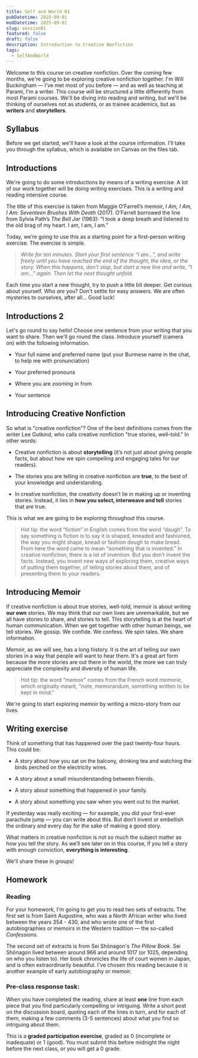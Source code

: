 ```yaml
---
title: Self and World 01
pubDatetime: 2025-09-01
modDatetime: 2025-09-01
slug: session01
featured: false
draft: false
description: Introduction to Creative Nonfiction
tags:
  - SelfAndWorld
---
```

Welcome to this course on creative nonfiction. Over the coming few months, we're going to be exploring creative nonfiction together. I'm Will Buckingham — I've met most of you before — and as well as teaching at Parami, I'm a writer. This course will be structured a little differently from most Parami courses. We'll be diving into reading and writing, but we'll be thinking of ourselves not as students, or as trainee academics, but as **writers** and **storytellers**.

## Syllabus

Before we get started, we'll have a look at the course information. I'll take you through the syllabus, which is available on Canvas on the files tab.

## Introductions

We're going to do some introductions by means of a writing exercise. A lot of our work together will be doing writing exercises. This is a writing and reading intensive course.

The title of this exercise is taken from Maggie O’Farrell’s memoir, _I Am, I Am, I Am: Seventeen Brushes With Death_ (2017). O’Farrell borrowed the line from Sylvia Path’s _The Bell Jar_ (1963): “I took a deep breath and listened to the old brag of my heart. I am, I am, I am.”

Today, we’re going to use this as a starting point for a first-person writing exercise. The exercise is simple.

> _Write for ten minutes. Start your first sentence “I am…”, and write freely until you have reached the end of the thought, the idea, or the story. When this happens, don’t stop, but start a new line and write, “I am…” again. Then let the next thought unfold._

Each time you start a new thought, try to push a little bit deeper. Get curious about yourself. Who _are_ you? Don't settle for easy answers. We are often mysteries to ourselves, after all... Good luck!

## Introductions 2

Let's go round to say hello! Choose one sentence from your writing that you want to share. Then we'll go round the class. Introduce yourself (camera on) with the following information.

*   Your full name and preferred name (put your Burmese name in the chat, to help me with pronunciation)
    
*   Your preferred pronouns
    
*   Where you are zooming in from
    
*   Your sentence
    

## Introducing Creative Nonfiction

So what is "creative nonfiction"? One of the best definitions comes from the writer Lee Gutkind, who calls creative nonfiction "true stories, well-told." In other words:

*   Creative nonfiction is about **storytelling** (it’s not just about giving people facts, but about how we spin compelling and engaging tales for our readers).
    
*   The stories you are telling in creative nonfiction are **true**, to the best of your knowledge and understanding.
    
*   In creative nonfiction, the creativity doesn’t lie in making up or inventing stories. Instead, it lies in **how you select, interweave and tell** stories that are true.
    

This is what we are going to be exploring throughout this course.

> Hot tip: the word “fiction” in English comes from the word “dough”. To say something is fiction is to say it is shaped, kneaded and fashioned, the way you might shape, knead or fashion dough to make bread. From here the word came to mean “something that is invented.” In creative nonfiction, there is a lot of invention. But you don’t invent the facts. Instead, you invent new ways of exploring them, creative ways of putting them together, of telling stories about them, and of presenting them to your readers.

## Introducing Memoir

If creative nonfiction is about true stories, well-told, memoir is about writing **our own** stories. We may think that our own lives are unremarkable, but we all have stories to share, and stories to tell. This storytelling is at the heart of human communication. When we get together with other human beings, we tell stories. We gossip. We confide. We confess. We spin tales. We share information.

Memoir, as we will see, has a long history. It is the art of telling our own stories in a way that people will want to hear them. It's a great art form because the more stories are out there in the world, the more we can truly appreciate the complexity and diversity of human life.

> Hot tip: the word “memoir” comes from the French word _memorie_, which originally meant, "note, memorandum, something written to be kept in mind."

We're going to start exploring memoir by writing a micro-story from our lives.

## Writing exercise

Think of something that has happened over the past twenty-four hours. This could be:

*   A story about how you sat on the balcony, drinking tea and watching the birds perched on the electricity wires.
    
*   A story about a small misunderstanding between friends.
    
*   A story about something that happened in your family.
    
*   A story about something you saw when you went out to the market.
    

If yesterday was really exciting — for example, you did your first-ever parachute jump — you can write about this. But don’t invent or embellish the ordinary and every day for the sake of making a good story.

What matters in creative nonfiction is not so much the subject matter as how you tell the story. As we’ll see later on in this course, if you tell a story with enough conviction, **everything is interesting**.

We'll share these in groups!

## Homework

### Reading

For your homework, I'm going to get you to read two sets of extracts. The first set is from Saint Augustine, who was a North African writer who lived between the years 354 - 430, and who wrote one of the first autobiographies or memoirs in the Western tradition — the so-called _Confessions_.

The second set of extracts is from Sei Shōnagon's _The Pillow Book_. Sei Shōnagon lived between around 966 and around 1017 (or 1025, depending on who you listen to). Her book chronicles the life of court women in Japan, and is often extraordinarily beautiful. I've chosen this reading because it is another example of early autobiography or memoir.

### Pre-class response task:

When you have completed the reading, share at least **one** line from each piece that you find particularly compelling or intriguing. Write a short post on the discussion board, quoting each of the lines in turn, and for each of them, making a few comments (3-5 sentences) about what you find so intriguing about them.

This is a **graded participation exercise**, graded as 0 (incomplete or inadequate) or 1 (good). You must submit this before midnight the night before the next class, or you will get a 0 grade.